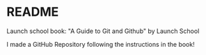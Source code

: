 # README #
Launch school book: "A Guide to Git and Github" by Launch School

I made a GitHub Repository following the instructions in the book!

